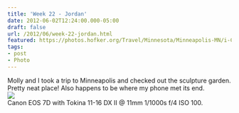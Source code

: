 ```yaml
---
title: 'Week 22 - Jordan'
date: 2012-06-02T12:24:00.000-05:00
draft: false
url: /2012/06/week-22-jordan.html
featured: https://photos.hofker.org/Travel/Minnesota/Minneapolis-MN/i-CS9k36G/0/M/MG0031-L.jpg
tags: 
- post
- Photo
---
```


Molly and I took a trip to Minneapolis and checked out the sculpture garden. Pretty neat place! Also happens to be where my phone met its end.  
[![](https://photos.hofker.org/Travel/Minnesota/Minneapolis-MN/i-CS9k36G/0/M/MG0031-L.jpg)](https://photos.hofker.org/Travel/Minnesota/Minneapolis-MN/11244677_dW3bpx#!i=1928277049&k=CS9k36G)  
Canon EOS 7D with Tokina 11-16 DX II @ 11mm 1/1000s f/4 ISO 100.